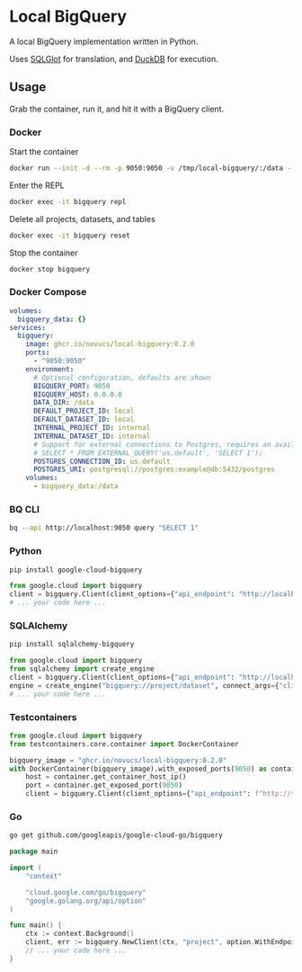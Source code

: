 # Local BigQuery

A local BigQuery implementation written in Python.

Uses [SQLGlot](https://github.com/tobymao/sqlglot) for translation, and [DuckDB](https://github.com/duckdb/duckdb) for execution.

## Usage

Grab the container, run it, and hit it with a BigQuery client.

### Docker
Start the container
```bash
docker run --init -d --rm -p 9050:9050 -v /tmp/local-bigquery/:/data --name bigquery ghcr.io/novucs/local-bigquery:0.2.0
```

Enter the REPL
```bash
docker exec -it bigquery repl
```

Delete all projects, datasets, and tables
```bash
docker exec -it bigquery reset
```

Stop the container
```bash
docker stop bigquery
```

### Docker Compose
```yaml
volumes:
  bigquery_data: {}
services:
  bigquery:
    image: ghcr.io/novucs/local-bigquery:0.2.0
    ports:
      - "9050:9050"
    environment:
      # Optional configuration, defaults are shown
      BIGQUERY_PORT: 9050
      BIGQUERY_HOST: 0.0.0.0
      DATA_DIR: /data
      DEFAULT_PROJECT_ID: local
      DEFAULT_DATASET_ID: local
      INTERNAL_PROJECT_ID: internal
      INTERNAL_DATASET_ID: internal
      # Support for external connections to Postgres, requires an available Postgres instance.
      # SELECT * FROM EXTERNAL_QUERY('us.default', 'SELECT 1');
      POSTGRES_CONNECTION_ID: us.default
      POSTGRES_URI: postgresql://postgres:example@db:5432/postgres
    volumes:
      - bigquery_data:/data
```

### BQ CLI
```bash
bq --api http://localhost:9050 query "SELECT 1"
```

### Python
```bash
pip install google-cloud-bigquery
```

```python
from google.cloud import bigquery
client = bigquery.Client(client_options={"api_endpoint": "http://localhost:9050"})
# ... your code here ...
```

### SQLAlchemy
```bash
pip install sqlalchemy-bigquery
```

```python
from google.cloud import bigquery
from sqlalchemy import create_engine
client = bigquery.Client(client_options={"api_endpoint": "http://localhost:9050"})
engine = create_engine("bigquery://project/dataset", connect_args={"client": client})
# ... your code here ...
```

### Testcontainers
```python
from google.cloud import bigquery
from testcontainers.core.container import DockerContainer

bigquery_image = "ghcr.io/novucs/local-bigquery:0.2.0"
with DockerContainer(bigquery_image).with_exposed_ports(9050) as container:
    host = container.get_container_host_ip()
    port = container.get_exposed_port(9050)
    client = bigquery.Client(client_options={"api_endpoint": f"http://{host}:{port}"})
```

### Go
```bash
go get github.com/googleapis/google-cloud-go/bigquery
```

```go
package main

import (
    "context"

    "cloud.google.com/go/bigquery"
    "google.golang.org/api/option"
)

func main() {
    ctx := context.Background()
    client, err := bigquery.NewClient(ctx, "project", option.WithEndpoint("http://localhost:9050/bigquery/v2/"))
    // ... your code here ...
}
```
